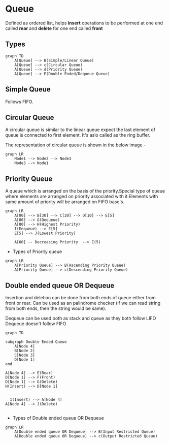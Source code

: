 # Queue

Defined as ordered list, helps **insert** operations to be performed at one end called **rear** and **delete** for one end called **front**

## Types

```mermaid
graph TD
    A[Queue] --> B(Simple/Linear Queue)
    A[Queue] --> c(Circular Queue)
    A[Queue] --> d(Priority Queue)
    A[Queue] --> E(Double Ended/Dequeue Queue)
```

## Simple Queue

Follows FIFO.

## Circular Queue

A circular queue is similar to the linear queue expect the last element of queue is connected to first element. It's aslo called as the ring buffer.

The representation of circular queue is shown in the below image -

```mermaid
graph LR
    Node1 --> Node2 --> Node3
    Node3 --> Node1
```

## Priority Queue

A queue which is arranged on the basis of the priority.Special type of queue where elements are arranged on priority associated with it.Elements with same amount of priority will be arranged on FIFO base's.

```mermaid
graph LR
    A[80] --> B[30] --> C[20] --> D[10] --> E[5]
    A[80] --> G(Dequeue)
    A[80] --> H(Highest Priority)
    I(Enqueue) --> E[5]
    E[5] --> J(Lowest Priority)

    A[80] -- Decreasing Priority  --> E(5)
```

- Types of Priority queue

```mermaid
graph LR
    A[Priority Queue] --> B(Ascending Priority Queue)
    A[Priority Queue] --> c(Descending Priority Queue)
```

## Double ended queue OR Dequeue

Insertion and deletion can be done from both ends of queue either from front or rear. Can be used as an palindrome checker (if we can read string from both ends, then the string would be same).

Dequeue can be used both as stack and queue as they both follow LIFO
Dequeue doesn't follow FIFO

```mermaid
graph TD

subgraph Double Ended Queue
    A[Node 4]
    B[Node 2]
    C[Node 3]
    D[Node 1]
end

A[Node 4] --> E(Rear)
D[Node 1] --> F(Front)
D[Node 1] --> G(Delete)
H(Insert) --> D[Node 1]


  I(Insert) --> A[Node 4]
A[Node 4] --> J(Delete)


```

- Types of Double ended queue OR Dequeue

```mermaid
graph LR
    A[Double ended queue OR Dequeue] --> B(Input Restricted Queue)
    A[Double ended queue OR Dequeue] --> c(Output Restricted Queue)
```
